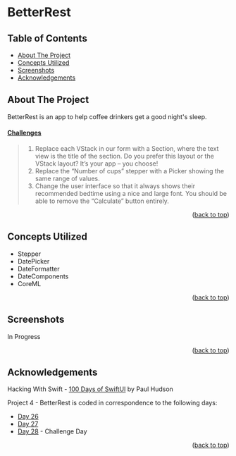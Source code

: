 # BetterRest


<!-- Table of Contents -->
## Table of Contents
* [About The Project](#about-the-project)
* [Concepts Utilized](#concepts-utilized)
* [Screenshots](#screenshots)
* [Acknowledgements](#acknowledgements)


<!-- ABOUT THE PROJECT -->
## About The Project

BetterRest is an app to help coffee drinkers get a good night's sleep.

#### [Challenges](https://www.hackingwithswift.com/books/ios-swiftui/betterrest-wrap-up)
>1. Replace each VStack in our form with a Section, where the text view is the title of the section. Do you prefer this layout or the VStack layout? It’s your app – you choose!
>2. Replace the “Number of cups” stepper with a Picker showing the same range of values.
>3. Change the user interface so that it always shows their recommended bedtime using a nice and large font. You should be able to remove the “Calculate” button entirely.

<p align="right">(<a href="#top">back to top</a>)</p>


<!-- CONCEPTS UTILIZED -->
## Concepts Utilized
* Stepper
* DatePicker
* DateFormatter
* DateComponents
* CoreML

<p align="right">(<a href="#top">back to top</a>)</p>


<!-- SCREENSHOTS -->
## Screenshots
In Progress

<p align="right">(<a href="#top">back to top</a>)</p>


<!-- ACKNOWLEDGEMENTS -->
## Acknowledgements
Hacking With Swift - [100 Days of SwiftUI] by Paul Hudson

Project 4 - BetterRest is coded in correspondence to the following days:
* [Day 26]
* [Day 27]
* [Day 28] - Challenge Day

<p align="right">(<a href="#top">back to top</a>)</p>



<!-- MARKDOWN LINKS & IMAGES -->
<!-- https://www.markdownguide.org/basic-syntax/#reference-style-links -->
[100 Days of SwiftUI]: https://www.hackingwithswift.com/100/swiftui (100 Days of SwiftUI)
[Day 26]: https://www.hackingwithswift.com/100/swiftui/26
[Day 27]: https://www.hackingwithswift.com/100/swiftui/27
[Day 28]: https://www.hackingwithswift.com/100/swiftui/28
